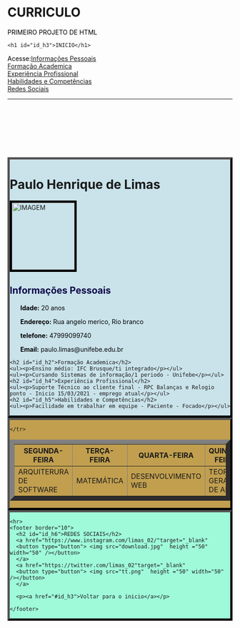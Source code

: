 # CURRICULO
PRIMEIRO PROJETO DE HTML 
<html>
  
 <nav  class="sumario">
  
  
    <h1 id="id_h3">INICIO</h1>
    
    
  <p> Acesse:<a href="#id_h1">Informações Pessoais</a> <br> <a href="#id_h2">Formação Academica</a> <br> <a href="#id_h4">Experiência Profissional</a><br> <a href="#id_h5">Habilidades e Competências</a> <br> <a href="#id_h6">Redes Sociais</a> <br> <hr> </p>

  
 </nav>
 <style>
  
  .sumario {
    border: 5px outset rgb(0, 0, 0);
    background-color: rgb(250, 241, 159);
    text-align: left;
  }
</style>
 <style>
  
  .redesociais {
    border: 5px outset rgb(0, 0, 0);
    background-color: rgb(159, 250, 218);
    text-align: left;
  }
</style>
 <style>
  
  .tabela {
    border: 5px outset rgb(0, 0, 0);
    background-color: rgb(193, 159, 79);
    text-align: left;
  }
</style>
 
 <style>
  .myDiv {
    border: 5px outset rgb(0, 0, 0);
    background-color: rgb(202, 227, 235);
    text-align: left;
  }
</style>
 <br><br><br><br><br><br>
 <div class="myDiv">
  <style>
    h2 {color:rgb(13, 4, 71);}
    p {color:rgb(0, 0, 0);}
  </style>
  
  <h1 id="id_h1">Paulo Henrique de Limas</h1> 
  
  <img src="foto.jpeg" alt="IMAGEM" width="140" height="150" style="border:5px solid black" >
  
  <h2 b> Informações Pessoais</h2>
  <ul><p> <b>Idade:</b>  20 anos</p> <p></p></ul>
  <ul><p> <b>Endereço:</b>  Rua angelo merico, Rio branco <p></p></ul>
  <ul><p><b>telefone:</b> 47999099740</p> <p></p></ul>
  <ul><p><b>Email:</b> paulo.limas@unifebe.edu.br</p> <p></p></ul>
     
    <h2 id="id_h2">Formação Academica</h2>
    <ul><p>Ensino médio: IFC Brusque/ti integrado</p></ul>
    <ul><p>Cursando Sistemas de informação/1 periodo - Unifebe</p></ul>
    <h2 id="id_h4">Experiência Profissional</h2>
    <ul><p>Suporte Técnico ao cliente final - RPC Balanças e Relogio ponto - Inicio 15/03/2021 - emprego atual</p></ul>
    <h2 id="id_h5">Habilidades e Competências</h2>
    <ul><p>Facilidade em trabalhar em equipe - Paciente - Focado</p></ul>
    
</div>
<div class="tabela">
 
  <table border="10" align="center" >
    <tr>
      <th>SEGUNDA-FEIRA</th>
      <th>TERÇA-FEIRA</th>
      <th>QUARTA-FEIRA</th>
      <th>QUINTA-FEIRA</th>
      <th>SEXTA-FEIRA</th>
      <th>SÁBADO</th>
      <th>DOMINGO</th>
    </tr>
    <tr>
      <td>ARQUITERURA DE SOFTWARE</td>
      <td>MATEMÁTICA</td>
      <td>DESENVOLVIMENTO WEB</td>
      <td>TEORIA GERAL DE ADM</td>
      <td align="center" colspan="3"  > DESCANSO</td>
      
    </tr>
  </table>

</div >
<div class="redesociais">
 <head>
  
    <hr>
    <footer border="10">
      <h2 id="id_h6">REDES SOCIAIS</h2>
      <a href="https://www.instagram.com/limas_02/"target="_blank"
      <button type="button"> <img src="download.jpg"  height ="50" width="50" /></button>
      </a>
      <a href="https://twitter.com/limas_02"target="_blank"
      <button type="button"> <img src="tt.png"  height ="50" width="50" /></button>
      </a>

      <p><a href="#id_h3">Voltar para o inicio</a></p>
      
    </footer>
  </div>
    
  
 </head>   
</html>
